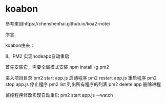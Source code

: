 # koabon

参考来自https://chenshenhai.github.io/koa2-note/

序言

koabon由来：





8、PM2  实现nodeapp自动重启

首先安装它，需要全局模式安装
npm install -g pm2

进入项目目录
pm2 start app.js   		启动程序
pm2 restart app.js 		重启程序
pm2 stop app.js  			停止程序
pm2 list							列出所有程序的列表
pm2 delete app 				删除进程

监控程序修改实现自动重启
pm2 start app.js --watch


